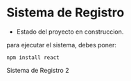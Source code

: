 <h1> Sistema de Registro</h1>

- Estado del proyecto en construccion.

para ejecutar el sistema, debes poner:

```npm install react```

Sistema de Registro 2
